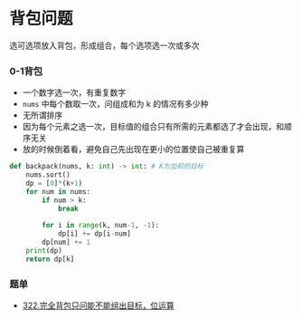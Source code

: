 # 背包问题

选可选项放入背包，形成组合，每个选项选一次或多次



### 0-1背包

- 一个数字选一次，有重复数字
- `nums` 中每个数取一次，问组成和为 k 的情况有多少种
- 无所谓排序
- 因为每个元素之选一次，目标值的组合只有所需的元素都选了才会出现，和顺序无关
- 放的时候倒着看，避免自己先出现在更小的位置使自己被重复算

```python
def backpack(nums, k: int) -> int: # K为加和的目标
    nums.sort()
    dp = [0]*(k+1)
    for num in nums:
        if num > k:
            break
        
        for i in range(k, num-1, -1):
            dp[i] += dp[i-num]
        dp[num] += 1
    print(dp)
    return dp[k]
```





### 题单

- [322.完全背包只问能不能组出目标，位运算](https://leetcode.cn/problems/coin-change/description/)


